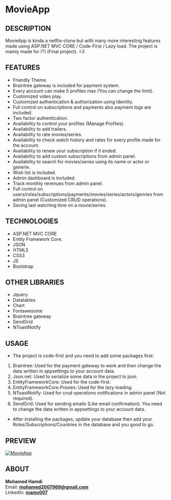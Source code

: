# MovieApp

## DESCRIPTION
 MovieApp is kinda a netflix-clone but with many more interesting features made using ASP.NET MVC CORE / Code-First / Lazy load.
 The project is mainly made for ITI (Final project). <3

## FEATURES
  - Friendly Theme.
  - Braintree gateway is included for payment system.
  - Every account can make 5 profiles max (You can change the limit).
  - Customized video play.
  - Customized authentication & authorization using Identity.
  - Full control on subscriptions and payments also payment logs are included.
  - Two factor authentication.
  - Availability to control your profiles (Manage Profiles).
  - Availability to add trailers.
  - Availability to rate movies/series.
  - Availability to check watch history and rates for every profile made for the account.
  - Availability to renew your subscription if it ended.
  - Availability to add custom subscriptions from admin panel.
  - Availability to search for movies/series using its name or actor or generie.
  - Wish list is included.
  - Admin dashboard is included.
  - Track monthly revenues from admin panel.
  - Full control on users/roles/subscriptions/payments/movies/series/actors/genries from admin panel (Customized CRUD operations).
  - Saving last watching time on a movie/series.
  
## TECHNOLOGIES
  - ASP.NET MVC CORE
  - Entity Framework Core.
  - JSON
  - HTML5
  - CSS3
  - JS
  - Bootstrap

## OTHER LIBRARIES
  - Jquery
  - Datatables
  - Chart
  - Fontawesome
  - Braintree gateway
  - SendGrid
  - NToastNotify

## USAGE
  - The project is code-first and you need to add some packages first:
  1. Braintree: Used for the payment gateway to work and then change the data written in appsettings to your account data.
  2. Json.net: Used to serialize some data in the project to json.
  3. EntityFrameworkCore: Used for the code-first.
  4. EntityFrameworkCore.Proxies: Used for the lazy-loading.
  5. NToastNotify: Used for crud operations notifications in admin panel (Not required).
  6. SendGrid: Used for sending emails (Like email confirmation). You need to change the data written in appsettings to your account data. 
  
  - After installing the packages, update your database then add your Roles/Subscriptions/Countries in the database and you good to go.
## PREVIEW
  [![MovieApp](https://lh3.googleusercontent.com/fife/AKsag4M1uUUdiJJ2ecPv2pZbKT5OztlwCnRcBplGXacoovpBuXraJUblm1DcxGgmrUsPyf-PzfFCUu-PbwH175VloJd_6-WZpzL6POqAcRA1XNWJ4kQ-cFDjK-oEj5i9980vy_LWT3weHzONC046GEjb-vH-q5gFf6KgkOzXNJAkM7u_DpvcRPeZaxFMG0O-GQgocLY7WvO9uxg4PEc_ZICKHxYuVG_9Ayo4MgkCmF0TeKDhN0CHfVZp6dE8CyUyaJI8ze3btNPExv7P7Enz4zJDFoU5NwGr9u5hOIgwRNDdLxfxJHCr5Og0nQFQLUDlMG5urr5zKSyIhooXRaNVKPfOGnam8E_87_Bzojk1xodBk_Z1zxH00ifYVUckWKjuZLKcuoFuX-sJlCM4NGM4j6thPKqNv4oT7GyA8umPcfWlBqCHnPtUfXFX8r1CXvslTj38GLI77zvNbD5XWItd2zmsCjYzEyX0jv54cSE-ujLVzGI0dcydlX4d5AtmVdX5wtKBd0m9F5glDJIcG746WJQk16tCFJMZYewwY2HZsJxhZywh4eleNS_2ctBrJUHt_8ZpKA0yaHRIXdBhVm67v8WPSxES7dzrdPlbfvRSvHCHnLVBFSuW0fuMlOBh3GSVB9Ql66zpb4aJ2Y3wSFlPR7jvtgcOuVZu-JLo14ecs2GCoAAjtN7q4ahMYJBuN01QOzQtb6tbxChAaNpke7ibX0rnrdKfNqeAxUIuXSy8BbvBKjBmAEBaP8KbCxw6_maKDr9GQK-LEcFbjTnnm5uV-12n3Qi5SfOHNY_dTQz-gq4Y6t_Rxsz1XoYgSggCdzy-iec7-xOCfxNtfGYr-eozR4Jaj9Oq9Zy2T2hqmvWFrpujZtovto6o1qBqVLSxIZnp1Sr2wfT1N6ow6PERUNZT_caSgsgah-EAb7B7_6lvvb2IjMIxiUlmNVBdhHFrU1Gr-0lpnWEcITM1nZLJV_-PxAhrispnCtaAg3i1nCftFtOXaY0y-jLSuxVEuOe0cHBUEofkjFZ5TYzbgMl5C7l_PmlY8rJwzsRZ7oSyZ_qRHzq5o1qiJDPWQECv_jccwM31Ggw1AdtAZU6uTSQfkiPGfF4_BI-JVmPiZ4hGMm4CEG4elonNOupwT7FUjuP11OvOhQvunUbFCKxPYbz7fhYZuoZLFb1UWbc6D6u8ky9GmEZrSbhNkU0JAcI4JY_Le-ME-UVrz-zIffg_fb9oFz0N9KhIv9ILSq2txWCA-105kYj86H_sAH8DbOAUrh3L4-Hyal3B8HKtNGnea-JBpYAFG_mSzucwlNsGGneQdBUyijukJAKopd9WZjOqM9YuPg7hjjhrfZb2OClle89o-XJsDarV1obUinVjSu0OdqC6lOriPliYu5sDyU0Y1Eejvgfi3R5Sw7dQAba4HQ3Y6wwg2POKlXmVIwYlvRubf2iY8B2aNyOmEq123F3p_IfM_rWhy9scUaYcSLRxDE2FR7F3ukHSWBjs2Sm3L1UmhGw8gyCdR_FFWDR0tTjewSbjmRAU0iovjD18qRMa3OwWWpIBSoDBwIGJs2RjroSktGlngjELPCR_XDMCm33cFfztTw=w1920-h893)](https://drive.google.com/file/d/1NKLajrb7A8-cKuMU6N71ByI0SYwFs0Dc/view "MovieApp")

## ABOUT
  **Mohamed Hamdi**  
  Email: **mohamed2007969@gmail.com**  
  LinkedIn: [**mamo007**](https://www.linkedin.com/in/mamo007/)  
